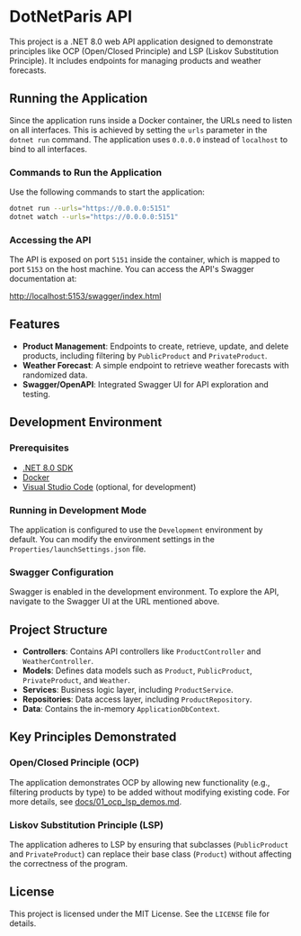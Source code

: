 # DotNetParis API

This project is a .NET 8.0 web API application designed to demonstrate principles like OCP (Open/Closed Principle) and LSP (Liskov Substitution Principle). It includes endpoints for managing products and weather forecasts.

## Running the Application

Since the application runs inside a Docker container, the URLs need to listen on all interfaces. This is achieved by setting the `urls` parameter in the `dotnet run` command. The application uses `0.0.0.0` instead of `localhost` to bind to all interfaces.

### Commands to Run the Application

Use the following commands to start the application:

```bash
dotnet run --urls="https://0.0.0.0:5151"
dotnet watch --urls="https://0.0.0.0:5151"
```

### Accessing the API

The API is exposed on port `5151` inside the container, which is mapped to port `5153` on the host machine. You can access the API's Swagger documentation at:

[http://localhost:5153/swagger/index.html](http://localhost:5153/swagger/index.html)

## Features

- **Product Management**: Endpoints to create, retrieve, update, and delete products, including filtering by `PublicProduct` and `PrivateProduct`.
- **Weather Forecast**: A simple endpoint to retrieve weather forecasts with randomized data.
- **Swagger/OpenAPI**: Integrated Swagger UI for API exploration and testing.

## Development Environment

### Prerequisites

- [.NET 8.0 SDK](https://dotnet.microsoft.com/download/dotnet/8.0)
- [Docker](https://www.docker.com/)
- [Visual Studio Code](https://code.visualstudio.com/) (optional, for development)

### Running in Development Mode

The application is configured to use the `Development` environment by default. You can modify the environment settings in the `Properties/launchSettings.json` file.

### Swagger Configuration

Swagger is enabled in the development environment. To explore the API, navigate to the Swagger UI at the URL mentioned above.

## Project Structure

- **Controllers**: Contains API controllers like `ProductController` and `WeatherController`.
- **Models**: Defines data models such as `Product`, `PublicProduct`, `PrivateProduct`, and `Weather`.
- **Services**: Business logic layer, including `ProductService`.
- **Repositories**: Data access layer, including `ProductRepository`.
- **Data**: Contains the in-memory `ApplicationDbContext`.

## Key Principles Demonstrated

### Open/Closed Principle (OCP)

The application demonstrates OCP by allowing new functionality (e.g., filtering products by type) to be added without modifying existing code. For more details, see [docs/01_ocp_lsp_demos.md](docs/01_ocp_lsp_demos.md).

### Liskov Substitution Principle (LSP)

The application adheres to LSP by ensuring that subclasses (`PublicProduct` and `PrivateProduct`) can replace their base class (`Product`) without affecting the correctness of the program.

## License

This project is licensed under the MIT License. See the `LICENSE` file for details.